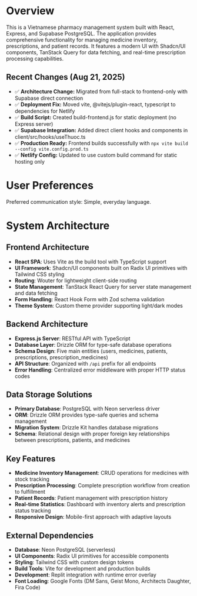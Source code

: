# Overview

This is a Vietnamese pharmacy management system built with React, Express, and Supabase PostgreSQL. The application provides comprehensive functionality for managing medicine inventory, prescriptions, and patient records. It features a modern UI with Shadcn/UI components, TanStack Query for data fetching, and real-time prescription processing capabilities.

## Recent Changes (Aug 21, 2025)
- ✅ **Architecture Change:** Migrated from full-stack to frontend-only with Supabase direct connection
- ✅ **Deployment Fix:** Moved vite, @vitejs/plugin-react, typescript to dependencies for Netlify
- ✅ **Build Script:** Created build-frontend.js for static deployment (no Express server)
- ✅ **Supabase Integration:** Added direct client hooks and components in client/src/hooks/useThuoc.ts
- ✅ **Production Ready:** Frontend builds successfully with `npx vite build --config vite.config.prod.ts`
- ✅ **Netlify Config:** Updated to use custom build command for static hosting only

# User Preferences

Preferred communication style: Simple, everyday language.

# System Architecture

## Frontend Architecture
- **React SPA**: Uses Vite as the build tool with TypeScript support
- **UI Framework**: Shadcn/UI components built on Radix UI primitives with Tailwind CSS styling
- **Routing**: Wouter for lightweight client-side routing
- **State Management**: TanStack React Query for server state management and data fetching
- **Form Handling**: React Hook Form with Zod schema validation
- **Theme System**: Custom theme provider supporting light/dark modes

## Backend Architecture
- **Express.js Server**: RESTful API with TypeScript
- **Database Layer**: Drizzle ORM for type-safe database operations
- **Schema Design**: Five main entities (users, medicines, patients, prescriptions, prescription_medicines)
- **API Structure**: Organized with `/api` prefix for all endpoints
- **Error Handling**: Centralized error middleware with proper HTTP status codes

## Data Storage Solutions
- **Primary Database**: PostgreSQL with Neon serverless driver
- **ORM**: Drizzle ORM provides type-safe queries and schema management
- **Migration System**: Drizzle Kit handles database migrations
- **Schema**: Relational design with proper foreign key relationships between prescriptions, patients, and medicines

## Key Features
- **Medicine Inventory Management**: CRUD operations for medicines with stock tracking
- **Prescription Processing**: Complete prescription workflow from creation to fulfillment
- **Patient Records**: Patient management with prescription history
- **Real-time Statistics**: Dashboard with inventory alerts and prescription status tracking
- **Responsive Design**: Mobile-first approach with adaptive layouts

## External Dependencies

- **Database**: Neon PostgreSQL (serverless)
- **UI Components**: Radix UI primitives for accessible components
- **Styling**: Tailwind CSS with custom design tokens
- **Build Tools**: Vite for development and production builds
- **Development**: Replit integration with runtime error overlay
- **Font Loading**: Google Fonts (DM Sans, Geist Mono, Architects Daughter, Fira Code)